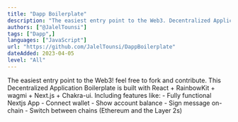```yaml
---
title: "Dapp Boilerplate"
description: "The easiest entry point to the Web3. Decentralized Application Boilerplate using Next.js, RainbowKit, Wagmi and Chakra-ui"
authors: ["@JalelTounsi"]
tags: ["Dapp",]
languages: ["JavaScript"]
url: "https://github.com/JalelTounsi/DappBoilerplate"
dateAdded: 2023-04-05
level: "All"
---
```


The easiest entry point to the Web3!
feel free to fork and contribute.
This Decentralized Application Boilerplate is built with React + RainbowKit + wagmi + Next.js + Chakra-ui.
Including features like:
    - Fully functional Nextjs App
    - Connect wallet
    - Show account balance
    - Sign message on-chain
    - Switch between chains (Ethereum and the Layer 2s)
